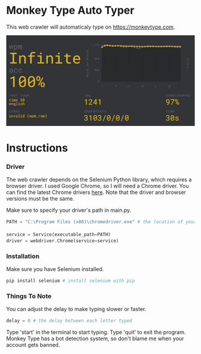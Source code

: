 # Monkey Type Auto Typer
This web crawler will automaticaly type on https://monkeytype.com.

<img src="README.assets\monkey_type.png">

# Instructions

### Driver
The web crawler depends on the Selenium Python library, which requires a browser driver. I used Google Chrome, so I will need a Chrome driver. You can find the latest Chrome drivers [here]( https://chromedriver.chromium.org). Note that the driver and browser versions must be the same.

Make sure to specify your driver's path in main.py.
```python
PATH = "C:\Program Files (x86)\chromedriver.exe" # the location of your driver

service = Service(executable_path=PATH)
driver = webdriver.Chrome(service=service)
```

### Installation
Make sure you have Selenium installed.
```python
pip install selenium # install selenium with pip
```
### Things To Note
You can adjust the delay to make typing slower or faster.
```python
delay = 0 # the delay between each letter typed
```
Type 'start' in the terminal to start typing.
Type 'quit' to exit the program.
Monkey Type has a bot detection system, so don't blame me when your account gets banned.
